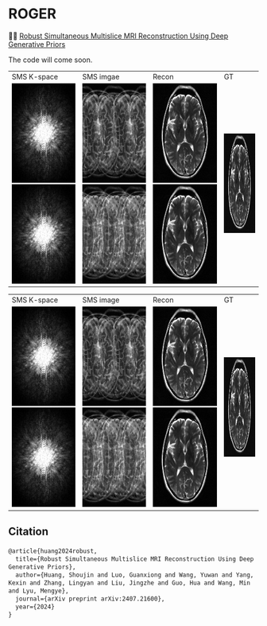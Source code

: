 # ROGER
👏👏 [Robust Simultaneous Multislice MRI Reconstruction Using Deep Generative Priors](https://arxiv.org/abs/2407.21600)

The code will come soon.

<table>
  <tr>
    <td>
        SMS K-space
    </td>
    <td>
        SMS imgae
    </td>
    <td>
       Recon
    </td>
    <td>
       GT
    </td>
    
  </tr>
  <tr>
    <td>
        <img src="mics/k-space.png" width="200" height="200">
        <img src="mics/k-space.png" width="200" height="200">
    </td>
    <td>
        <img src="mics/img_MB4R2.png" width="200" height="200">
        <img src="mics/img_MB4R3.png" width="200" height="200">
    </td>
    <td>
        <img src="mics/fastMRI_MB4R2.gif" frameBorder="0" class="giphy-embed" allowFullScreen width="200" height="200">
        <img src="mics/fastMRI_MB4R3.gif" frameBorder="0" class="giphy-embed" allowFullScreen width="200" height="200">
    </td>
    <td>
        <img src="mics/gt.gif"            frameBorder="0" class="giphy-embed" allowFullScreen width="200" height="200">
    </td>
  </tr>
</table>

<table>
  <tr>
    <td>
        SMS K-space
    </td>
    <td>
        SMS image
    </td>
    <td>
        Recon
    </td>
    <td>
        GT
    </td>
  </tr>
  <tr>
    <td>
        <img src="mics/k-space.png" width="200" height="200">
        <img src="mics/k-space.png" width="200" height="200">
    </td>
    <td>
        <img src="mics/img_MB4R2.png" width="200" height="200">
        <img src="mics/img_MB4R3.png" width="200" height="200">
    </td>
    <td>
        <img src="mics/fastMRI_MB4R2.gif" frameborder="0" class="giphy-embed" allowfullscreen width="200" height="200">
        <img src="mics/fastMRI_MB4R3.gif" frameborder="0" class="giphy-embed" allowfullscreen width="200" height="200">
    </td>
    <td>
        <img src="mics/gt.gif" frameborder="0" class="giphy-embed" allowfullscreen width="200" height="200">
    </td>
  </tr>
</table>


## Citation
```
@article{huang2024robust,
  title={Robust Simultaneous Multislice MRI Reconstruction Using Deep Generative Priors},
  author={Huang, Shoujin and Luo, Guanxiong and Wang, Yuwan and Yang, Kexin and Zhang, Lingyan and Liu, Jingzhe and Guo, Hua and Wang, Min and Lyu, Mengye},
  journal={arXiv preprint arXiv:2407.21600},
  year={2024}
}
```
